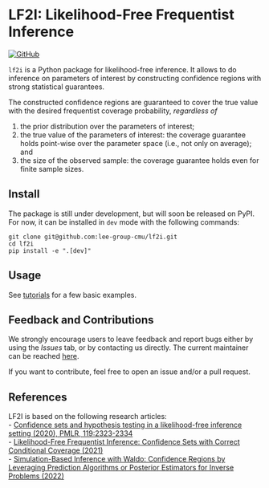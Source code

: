 # LF2I: Likelihood-Free Frequentist Inference

[![GitHub](https://img.shields.io/github/license/lee-group-cmu/lf2i?style=flat-square)](./LICENSE.txt)

`lf2i` is a Python package for likelihood-free inference. It allows to do inference on parameters of interest by constructing confidence regions with strong statistical guarantees.

The constructed confidence regions are guaranteed to cover the true value with the desired frequentist coverage probability, *regardless of*
1. the prior distribution over the parameters of interest;
2. the true value of the parameters of interest: the coverage guarantee holds point-wise over the parameter space (i.e., not only on average); and
3. the size of the observed sample: the coverage guarantee holds even for finite sample sizes.

## Install

The package is still under development, but will soon be released on PyPI. For now, it can be installed in `dev` mode with the following commands: 

```
git clone git@github.com:lee-group-cmu/lf2i.git
cd lf2i
pip install -e ".[dev]"
```

## Usage

See [tutorials](https://github.com/lee-group-cmu/lf2i/tree/main/tutorials) for a few basic examples.

## Feedback and Contributions

We strongly encourage users to leave feedback and report bugs either by using the *Issues* tab, or by contacting us directly. The current maintainer can be reached [here](mailto:lmassera@andrew.cmu.edu).

If you want to contribute, feel free to open an issue and/or a pull request.

## References

LF2I is based on the following research articles:\
    - [Confidence sets and hypothesis testing in a likelihood-free inference setting (2020), PMLR, 119:2323-2334](http://proceedings.mlr.press/v119/dalmasso20a/dalmasso20a.pdf)\
    - [Likelihood-Free Frequentist Inference: Confidence Sets with Correct Conditional Coverage (2021)](https://arxiv.org/pdf/2107.03920.pdf)\
    - [Simulation-Based Inference with Waldo: Confidence Regions by Leveraging Prediction Algorithms or Posterior Estimators for Inverse Problems (2022)](https://arxiv.org/pdf/2205.15680.pdf)
